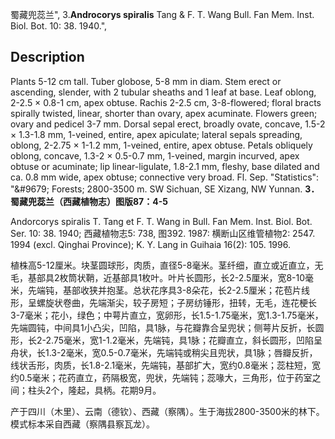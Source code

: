 蜀藏兜蕊兰",
3.**Androcorys spiralis** Tang & F. T. Wang Bull. Fan Mem. Inst. Biol. Bot. 10: 38. 1940.",

## Description
Plants 5-12 cm tall. Tuber globose, 5-8 mm in diam. Stem erect or ascending, slender, with 2 tubular sheaths and 1 leaf at base. Leaf oblong, 2-2.5 × 0.8-1 cm, apex obtuse. Rachis 2-2.5 cm, 3-8-flowered; floral bracts spirally twisted, linear, shorter than ovary, apex acuminate. Flowers green; ovary and pedicel 3-7 mm. Dorsal sepal erect, broadly ovate, concave, 1.5-2 × 1.3-1.8 mm, 1-veined, entire, apex apiculate; lateral sepals spreading, oblong, 2-2.75 × 1-1.2 mm, 1-veined, entire, apex obtuse. Petals obliquely oblong, concave, 1.3-2 × 0.5-0.7 mm, 1-veined, margin incurved, apex obtuse or acuminate; lip linear-ligulate, 1.8-2.1 mm, fleshy, base dilated and ca. 0.8 mm wide, apex obtuse; connective very broad. Fl. Sep.
  "Statistics": "&amp;#9679; Forests; 2800-3500 m. SW Sichuan, SE Xizang, NW Yunnan.
**3．蜀藏兜蕊兰（西藏植物志）图版87：4-5**

Andorcorys spiralis T. Tang et F. T. Wang in Bull. Fan Mem. Inst. Biol. Bot. Ser. 10: 38. 1940; 西藏植物志5: 738, 图392. 1987: 横断山区维管植物2: 2547. 1994 (excl. Qinghai Province); K. Y. Lang in Guihaia 16(2): 105. 1996.

植株高5-12厘米。块茎圆球形，肉质，直径5-8毫米。茎纤细，直立或近直立，无毛，基部具2枚筒状鞘，近基部具1枚叶。叶片长圆形，长2-2.5厘米，宽8-10毫米，先端钝，基部收狭并抱茎。总状花序具3-8朵花，长2-2.5厘米；花苞片线形，呈螺旋状卷曲，先端渐尖，较子房短；子房纺锤形，扭转，无毛，连花梗长3-7毫米；花小，绿色；中萼片直立，宽卵形，长1.5-1.75毫米，宽1.3-1.75毫米，先端圆钝，中间具1小凸尖，凹陷，具1脉，与花瓣靠合呈兜状；侧萼片反折，长圆形，长2-2.75毫米，宽1-1.2毫米，先端钝，具1脉；花瓣直立，斜长圆形，凹陷呈舟状，长1.3-2毫米，宽0.5-0.7毫米，先端钝或稍尖且兜状，具1脉；唇瓣反折，线状舌形，肉质，长1.8-2.1毫米，先端钝，基部扩大，宽约0.8毫米；蕊柱短，宽约0.5毫米；花药直立，药隔极宽，兜状，先端钝；蕊喙大，三角形，位于药室之间；柱头2个，隆起，具柄。花期9月。

产于四川（木里）、云南（德钦）、西藏（察隅）。生于海拔2800-3500米的林下。模式标本采自西藏（察隅县察瓦龙）。
